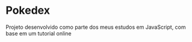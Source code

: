 # Pokedex
Projeto desenvolvido como parte dos meus estudos em JavaScript, com base em um tutorial online
